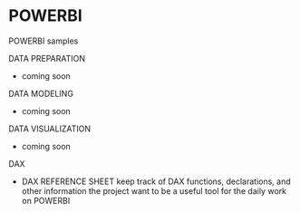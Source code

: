 # POWERBI

POWERBI samples

DATA PREPARATION
- coming soon

DATA MODELING
- coming soon

DATA VISUALIZATION
- coming soon

DAX
- DAX REFERENCE SHEET keep track of DAX functions, declarations, and other information the project want to be a useful tool for the daily work on POWERBI
 
